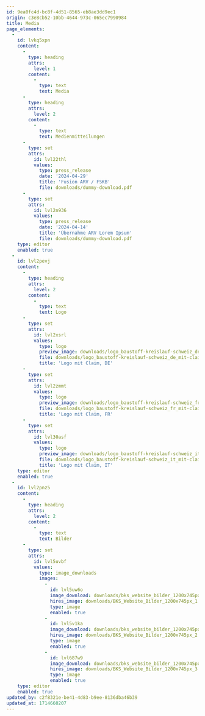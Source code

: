 ```yaml
---
id: 9ea0fc4d-bc8f-4d51-8565-eb8ae3dd9ec1
origin: c3e8cb52-10bb-4644-973c-065ec7990984
title: Media
page_elements:
  -
    id: lvkq5xpn
    content:
      -
        type: heading
        attrs:
          level: 1
        content:
          -
            type: text
            text: Media
      -
        type: heading
        attrs:
          level: 2
        content:
          -
            type: text
            text: Medienmitteilungen
      -
        type: set
        attrs:
          id: lvl22thl
          values:
            type: press_release
            date: '2024-04-29'
            title: 'Fusion ARV / FSKB'
            file: downloads/dummy-download.pdf
      -
        type: set
        attrs:
          id: lvl2n936
          values:
            type: press_release
            date: '2024-04-14'
            title: 'Übernahme ARV Lorem Ipsum'
            file: downloads/dummy-download.pdf
    type: editor
    enabled: true
  -
    id: lvl2pevj
    content:
      -
        type: heading
        attrs:
          level: 2
        content:
          -
            type: text
            text: Logo
      -
        type: set
        attrs:
          id: lvl2xsrl
          values:
            type: logo
            preview_image: downloads/logo_baustoff-kreislauf-schweiz_de_mit-claim_farbig_rgb.png
            file: downloads/logo_baustoff-kreislauf-schweiz_de_mit-claim_farbig_cmyk.eps.zip
            title: 'Logo mit Claim, DE'
      -
        type: set
        attrs:
          id: lvl2zmmt
          values:
            type: logo
            preview_image: downloads/logo_baustoff-kreislauf-schweiz_fr_mit-claim_farbig_rgb.png
            file: downloads/logo_baustoff-kreislauf-schweiz_fr_mit-claim_farbig_cmyk.eps.zip
            title: 'Logo mit Claim, FR'
      -
        type: set
        attrs:
          id: lvl30asf
          values:
            type: logo
            preview_image: downloads/logo_baustoff-kreislauf-schweiz_it_mit-claim_farbig_rgb.png
            file: downloads/logo_baustoff-kreislauf-schweiz_it_mit-claim_farbig_cmyk.eps.zip
            title: 'Logo mit Claim, IT'
    type: editor
    enabled: true
  -
    id: lvl2pnz5
    content:
      -
        type: heading
        attrs:
          level: 2
        content:
          -
            type: text
            text: Bilder
      -
        type: set
        attrs:
          id: lvl5uvbf
          values:
            type: image_downloads
            images:
              -
                id: lvl5uw6o
                image_download: downloads/bks_website_bilder_1200x745px_1.png
                hires_image: downloads/BKS_Website_Bilder_1200x745px_1.png.zip
                type: image
                enabled: true
              -
                id: lvl5v1ka
                image_download: downloads/bks_website_bilder_1200x745px_2.png
                hires_image: downloads/BKS_Website_Bilder_1200x745px_2.png.zip
                type: image
                enabled: true
              -
                id: lvl687w9
                image_download: downloads/bks_website_bilder_1200x745px_6-kopie.jpg
                hires_image: downloads/BKS_Website_Bilder_1200x745px_3.png.zip
                type: image
                enabled: true
    type: editor
    enabled: true
updated_by: c2f8321e-be41-4d83-b9ee-8136dba46b39
updated_at: 1714660207
---
```

